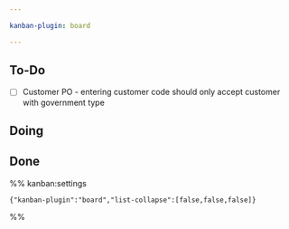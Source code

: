 ```yaml
---

kanban-plugin: board

---
```


## To-Do

- [ ] Customer PO - entering customer code should only accept  customer with government type


## Doing



## Done





%% kanban:settings
```
{"kanban-plugin":"board","list-collapse":[false,false,false]}
```
%%